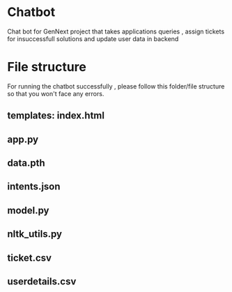 # Chatbot
Chat bot for GenNext project that takes applications queries , assign tickets for insuccessfull solutions and update user data in backend

# File structure
For running the chatbot successfully , please follow this folder/file structure so that you won't face any errors.
## templates: index.html
## app.py
## data.pth
## intents.json
## model.py
## nltk_utils.py
## ticket.csv
## userdetails.csv